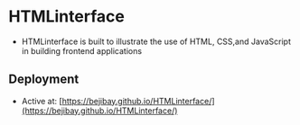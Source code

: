 # HTMLinterface
* HTMLinterface is built to illustrate the use
of HTML, CSS,and JavaScript in building frontend applications
## Deployment
* Active at: [https://bejibay.github.io/HTMLinterface/](https://bejibay.github.io/HTMLinterface/)
